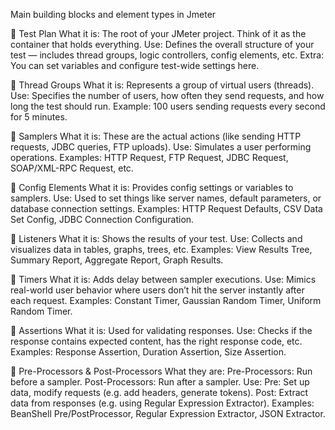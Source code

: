 Main building blocks and element types in Jmeter

🔹 Test Plan
What it is: The root of your JMeter project. Think of it as the container that holds everything.
Use: Defines the overall structure of your test — includes thread groups, logic controllers, config elements, etc.
Extra: You can set variables and configure test-wide settings here.

🔹 Thread Groups
What it is: Represents a group of virtual users (threads).
Use: Specifies the number of users, how often they send requests, and how long the test should run.
Example: 100 users sending requests every second for 5 minutes.

🔹 Samplers
What it is: These are the actual actions (like sending HTTP requests, JDBC queries, FTP uploads).
Use: Simulates a user performing operations.
Examples: HTTP Request, FTP Request, JDBC Request, SOAP/XML-RPC Request, etc.

🔹 Config Elements
What it is: Provides config settings or variables to samplers.
Use: Used to set things like server names, default parameters, or database connection settings.
Examples: HTTP Request Defaults, CSV Data Set Config, JDBC Connection Configuration.

🔹 Listeners
What it is: Shows the results of your test.
Use: Collects and visualizes data in tables, graphs, trees, etc.
Examples: View Results Tree, Summary Report, Aggregate Report, Graph Results.

🔹 Timers
What it is: Adds delay between sampler executions.
Use: Mimics real-world user behavior where users don’t hit the server instantly after each request.
Examples: Constant Timer, Gaussian Random Timer, Uniform Random Timer.

🔹 Assertions
What it is: Used for validating responses.
Use: Checks if the response contains expected content, has the right response code, etc.
Examples: Response Assertion, Duration Assertion, Size Assertion.

🔹 Pre-Processors & Post-Processors
What they are:
Pre-Processors: Run before a sampler.
Post-Processors: Run after a sampler.
Use:
Pre: Set up data, modify requests (e.g. add headers, generate tokens).
Post: Extract data from responses (e.g. using Regular Expression Extractor).
Examples: BeanShell Pre/PostProcessor, Regular Expression Extractor, JSON Extractor.
